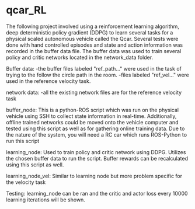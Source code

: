 # qcar_RL

The following project involved using a reinforcement learning algorithm, deep deterministic policy gradient (DDPG) to learn several tasks for a physical scaled autonomous vehicle called the Qcar. Several tests were done with hand controlled episodes and state and action information was recorded in the buffer data file. The buffer data was used to train several policy and critic networks located in the network_data folder.

Buffer data:
-the buffer files labeled "ref_path..." were used in the task of trying to the follow the circle path in the room. 
-files labeled "ref_vel..." were used in the reference velocity task.

network data:
-all the existing network files are for the reference velocity task

buffer_node:
This is a python-ROS script which was run on the physical vehicle using SSH to collect state information in real-time. Additionally, offline trained networks could be moved onto the vehicle computer and tested using this script as well as for gathering online training data. Due to the nature of the system, you will need a RC car which runs ROS-Python to run this script

learning_node:
Used to train policy and critic network using DDPG. Utilizes the chosen buffer data to run the script. Buffer rewards can be recalculated using this script as well.

learning_node_vel:
Similar to learning node but more problem specific for the velocity task

Testing:
learning_node can be ran and the critic and actor loss every 10000 learning iterations will be shown.